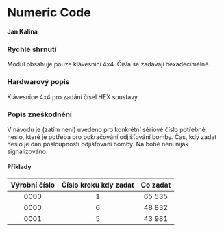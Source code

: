 # Numeric Code

**Jan Kalina**

### Rychlé shrnutí
Modul obsahuje pouze klávesnici 4x4. Čísla se zadávají hexadecimálně.

### Hardwarový popis
Klávesnice 4x4 pro zadání čísel HEX soustavy.

### Popis zneškodnění
V návodu je (zatím není) uvedeno pro konkrétní sériové číslo potřebné heslo, které je potřeba pro pokračování odjišťování bomby.
Čas, kdy zadat heslo je dán posloupností odjišťování bomby. Na bobě není nijak signalizováno.

#### Příklady
| Výrobní číslo | Číslo kroku kdy zadat | Co zadat |
| :-: | :-: | :-: |
| 0000 | 1 | 65 535 |
| 0000 | 6 | 48 832 |
| 0001 | 5 | 43 981 |
